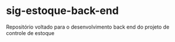# sig-estoque-back-end
Repositório voltado para o desenvolvimento back end do projeto de controle de estoque
